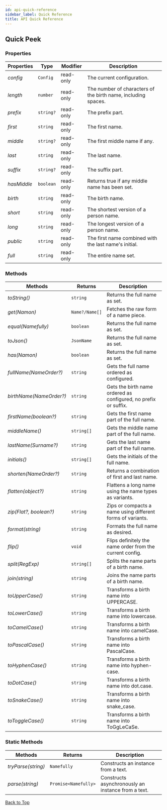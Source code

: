 ```yaml
---
id: api-quick-reference
sidebar_label: Quick Reference
title: API Quick Reference
---
```


## Quick Peek

### Properties

| Properties | Type | Modifier | Description |
|---|---|---|---|
|*config*|`Config`|read-only|The current configuration.|
|*length*|`number`|read-only|The number of characters of the birth name, including spaces.|
|*prefix*|`string?`|read-only|The prefix part.|
|*first*|`string`|read-only|The first name.|
|*middle*|`string?`|read-only|The first middle name if any.|
|*last*|`string`|read-only|The last name.|
|*suffix*|`string?`|read-only|The suffix part.|
|*hasMiddle*|`boolean`|read-only|Returns true if any middle name has been set.|
|*birth*|`string`|read-only|The birth name.|
|*short*|`string`|read-only|The shortest version of a person name.|
|*long*|`string`|read-only|The longest version of a person name.|
|*public*|`string`|read-only|The first name combined with the last name's initial.|
|*full*|`string`|read-only|The entire name set.|

### Methods

| Methods | Returns | Description |
|---|---|---|
|*toString()*|`string`|Returns the full name as set.|
|*get(Namon)*|`Name?/Name[]`|Fetches the raw form of a name piece.|
|*equal(Namefully)*|`boolean`|Returns the full name as set.|
|*toJson()*|`JsonName`|Returns the full name as set.|
|*has(Namon)*|`boolean`|Returns the full name as set.|
|*fullName(NameOrder?)*|`string`|Gets the full name ordered as configured.|
|*birthName(NameOrder?)*|`string`|Gets the birth name ordered as configured, no prefix or suffix.|
|*firstName(boolean?)*|`string`|Gets the first name part of the full name.|
|*middleName()*|`string[]`|Gets the middle name part of the full name.|
|*lastName(Surname?)*|`string`|Gets the last name part of the full name.|
|*initials()*|`string[]`|Gets the initials of the full name.|
|*shorten(NameOrder?)*|`string`|Returns a combination of first and last name.|
|*flatten(object?)*|`string`|Flattens a long name using the name types as variants.|
|*zip(Flat?, boolean?)*|`string`|Zips or compacts a name using different forms of variants.|
|*format(string)*|`string`|Formats the full name as desired.|
|*flip()*|`void`|Flips definitely the name order from the current config.|
|*split(RegExp)*|`string[]`|Splits the name parts of a birth name.|
|*join(string)*|`string`|Joins the name parts of a birth name.|
|*toUpperCase()*|`string`|Transforms a birth name into UPPERCASE.|
|*toLowerCase()*|`string`|Transforms a birth name into lowercase.|
|*toCamelCase()*|`string`|Transforms a birth name into camelCase.|
|*toPascalCase()*|`string`|Transforms a birth name into PascalCase.|
|*toHyphenCase()*|`string`|Transforms a birth name into hyphen-case.|
|*toDotCase()*|`string`|Transforms a birth name into dot.case.|
|*toSnakeCase()*|`string`|Transforms a birth name into snake_case.|
|*toToggleCase()*|`string`|Transforms a birth name into ToGgLeCaSe.|

### Static Methods

| Methods | Returns | Description |
|---|---|---|
|*tryParse(string)*|`Namefully`|Constructs an instance from a text.|
|*parse(string)*|`Promise<Namefully>`|Constructs asynchronously an instance from a text.|

[Back to Top](#quick-peek)
